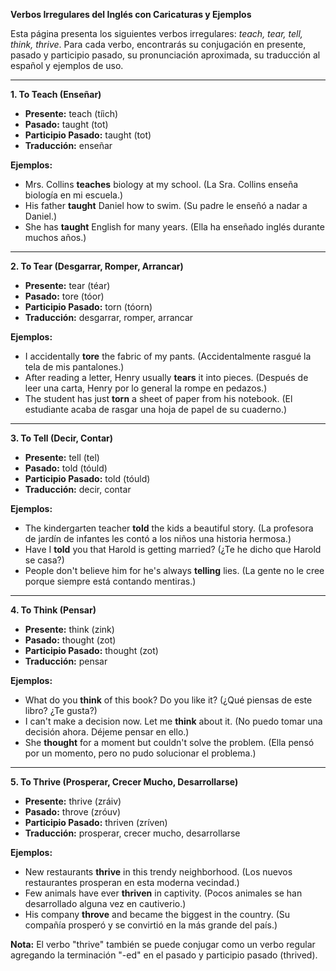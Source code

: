 

**Verbos Irregulares del Inglés con Caricaturas y Ejemplos**

Esta página presenta los siguientes verbos irregulares: *teach, tear, tell, think, thrive*. Para cada verbo, encontrarás su conjugación en presente, pasado y participio pasado, su pronunciación aproximada, su traducción al español y ejemplos de uso.

---

**1. To Teach (Enseñar)**

*   **Presente:** teach (tíich)
*   **Pasado:** taught (tot)
*   **Participio Pasado:** taught (tot)
*   **Traducción:** enseñar

**Ejemplos:**

*   Mrs. Collins **teaches** biology at my school. (La Sra. Collins enseña biología en mi escuela.)
*   His father **taught** Daniel how to swim. (Su padre le enseñó a nadar a Daniel.)
*   She has **taught** English for many years. (Ella ha enseñado inglés durante muchos años.)

---

**2. To Tear (Desgarrar, Romper, Arrancar)**

*   **Presente:** tear (téar)
*   **Pasado:** tore (tóor)
*   **Participio Pasado:** torn (tóorn)
*   **Traducción:** desgarrar, romper, arrancar

**Ejemplos:**

*   I accidentally **tore** the fabric of my pants. (Accidentalmente rasgué la tela de mis pantalones.)
*   After reading a letter, Henry usually **tears** it into pieces. (Después de leer una carta, Henry por lo general la rompe en pedazos.)
*   The student has just **torn** a sheet of paper from his notebook. (El estudiante acaba de rasgar una hoja de papel de su cuaderno.)

---

**3. To Tell (Decir, Contar)**

*   **Presente:** tell (tel)
*   **Pasado:** told (tóuld)
*   **Participio Pasado:** told (tóuld)
*   **Traducción:** decir, contar

**Ejemplos:**

*   The kindergarten teacher **told** the kids a beautiful story. (La profesora de jardín de infantes les contó a los niños una historia hermosa.)
*   Have I **told** you that Harold is getting married? (¿Te he dicho que Harold se casa?)
*   People don't believe him for he's always **telling** lies. (La gente no le cree porque siempre está contando mentiras.)

---

**4. To Think (Pensar)**

*   **Presente:** think (zink)
*   **Pasado:** thought (zot)
*   **Participio Pasado:** thought (zot)
*   **Traducción:** pensar

**Ejemplos:**

*   What do you **think** of this book? Do you like it? (¿Qué piensas de este libro? ¿Te gusta?)
*   I can't make a decision now. Let me **think** about it. (No puedo tomar una decisión ahora. Déjeme pensar en ello.)
*   She **thought** for a moment but couldn't solve the problem. (Ella pensó por un momento, pero no pudo solucionar el problema.)

---

**5. To Thrive (Prosperar, Crecer Mucho, Desarrollarse)**

*   **Presente:** thrive (zráiv)
*   **Pasado:** throve (zróuv)
*   **Participio Pasado:** thriven (zríven)
*   **Traducción:** prosperar, crecer mucho, desarrollarse

**Ejemplos:**

*   New restaurants **thrive** in this trendy neighborhood. (Los nuevos restaurantes prosperan en esta moderna vecindad.)
*   Few animals have ever **thriven** in captivity. (Pocos animales se han desarrollado alguna vez en cautiverio.)
*   His company **throve** and became the biggest in the country. (Su compañía prosperó y se convirtió en la más grande del país.)

**Nota:** El verbo "thrive" también se puede conjugar como un verbo regular agregando la terminación "-ed" en el pasado y participio pasado (thrived).
